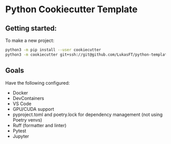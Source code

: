 # Python Cookiecutter Template

## Getting started:

To make a new project:
```bash
python3 -m pip install --user cookiecutter
python3 -m cookiecutter git+ssh://git@github.com/LukasFT/python-template.git
```


## Goals

Have the following configured:

- Docker
- DevContainers
- VS Code
- GPU/CUDA support
- pyproject.toml and poetry.lock for dependency management (not using Poetry venvs)
- Ruff (formatter and linter)
- Pytest
- Jupyter

